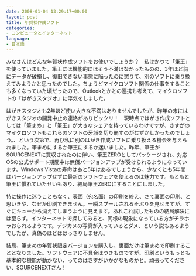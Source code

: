 ```yaml
---
date: 2008-01-04 13:29:17+00:00
layout: post
title: 年賀状作成ソフト
categories:
- コンピュータとインターネット
language:
- 日本語
---
```


みなさんはどんな年賀状作成ソフトをお使いでしょうか？　私はかつて「筆王」を使っていました。筆王には機能的にはそう不満はなかったものの、3年ほど前にデータが破損し、復旧できない事態に陥ったのに懲りて、別のソフトに乗り換えてみようかと思ったのでした。ちょうどマイクロソフト関係の仕事をすることも多くなっていた頃だったので、Outlookとかとの連携も考えて、マイクロソフトの「はがきスタジオ」に浮気をしました。

はがきスタジオも2年ほど使い大きな不満はありませんでしたが、昨年の末にはがきスタジオの開発中止の連絡がありビックリ！　現時点ではがき作成ソフトとしては「筆まめ」と「筆王」が大きなシェアを持っているわけですが、さすがのマイクロソフトもこれらのソフトの牙城を切り崩すのがむずかしかったのでしょう。、という次第で、再び私に別のはがき作成ソフトに乗り換える機会を与えられました。筆まめにするか筆王にするか迷いました。昨年、筆王がSOURCENEXTに買収されたのに伴い、筆王ZEROとしてパッケージされ、対応OSの公式サポート期間中は無償バージョンアップが受けられるようになっています。Windows Vistaの寿命はあと5年はあるでしょうから、少なくとも5年間はバージョンアップせずに最新のソフトウェアを使えるのは魅力です。もともと筆王に慣れていたせいもあり、結局筆王ZEROにすることにしました。

特に操作に迷うこともなく、表面（宛名面）の印刷を終え、さて裏面の印刷、と思いきや、なぜか印刷できません。一瞬スプールされるそぶりを見せますが、すぐにキューから消えてしまうように見えます。あれこれ試したものの結局解決には至らず。インターネットで探してみると、同様の現象になっている方がチラホラおられるようです。デジカメの写真が入っているとダメ、という説もあるようでしたが、真偽のほどははっきりしません。

結局、筆まめの年賀状限定バージョンを購入し、裏面だけは筆まめで印刷することとなりました。ソフトウェアに不具合はつきものですが、印刷というもっとも基本的な機能が動かない、ってのはさすがいかがなものかと。頑張ってください、SOURCENEXTさん！

